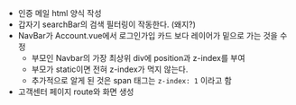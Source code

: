 - 인증 메일 html 양식 작성
- 갑자기 searchBar의 검색 필터링이 작동한다. (왜지?)
- NavBar가 Account.vue에서 로그인가입 카드 보다 레이어가 밑으로 가는 것을 수정
  - 부모인 Navbar의 가장 최상위 div에 position과 z-index를 부여
  - 부모가 static이면 전혀 z-index가 먹지 않는다.
  - 추가적으로 알게 된 것은 span 태그는 `z-index: 1` 이라고 함
- 고객센터 페이지 route와 화면 생성